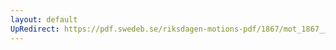 ```yaml
---
layout: default
UpRedirect: https://pdf.swedeb.se/riksdagen-motions-pdf/1867/mot_1867__ak__00084.pdf
---
```

